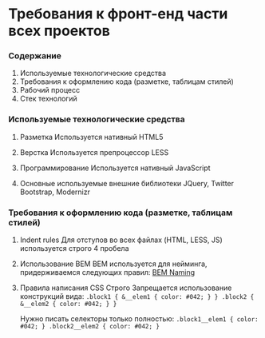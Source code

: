 # Требования к фронт-енд части всех проектов

### Содержание
1. Используемые технологические средства
2. Требования к оформлению кода (разметке, таблицам стилей) 
3. Рабочий процесс
4. Стек технологий

### Используемые технологические средства

1. Разметка
   Используется нативный HTML5

2. Верстка
   Используется препроцессор LESS

3. Программирование 
   Используется нативный JavaScript

4. Основные используемые внешние библиотеки
   JQuery, Twitter Bootstrap, Modernizr

### Требования к оформлению кода (разметке, таблицам стилей)

1. Indent rules
   Для отступов во всех файлах (HTML, LESS, JS) используется строго 4 пробела 

2. Использование BEM 
   BEM используется для нейминга, придерживаемся следующих правил: [BEM Naming](http://getbem.com/naming/ "BEM Naming") 

3. Правила написания CSS
   Строго Запрещается использование конструкций вида:
   `.block1 {
       &__elem1 { color: #042; }
    }
    .block2 {
       &__elem2 { color: #042; }
    }`

   Нужно писать селекторы только полностью: 
   `.block1__elem1 { color: #042; }
    .block2__elem2 { color: #042; }`

